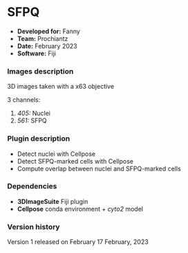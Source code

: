 # SFPQ

* **Developed for:** Fanny
* **Team:** Prochiantz
* **Date:** February 2023
* **Software:** Fiji


### Images description

3D images taken with a x63 objective

3 channels:
  1. *405:* Nuclei
  3. *561:* SFPQ

### Plugin description

* Detect nuclei with Cellpose
* Detect SFPQ-marked cells with Cellpose
* Compute overlap between nuclei and SFPQ-marked cells

### Dependencies

* **3DImageSuite** Fiji plugin
* **Cellpose** conda environment + *cyto2* model

### Version history

Version 1 released on February 17 February, 2023
